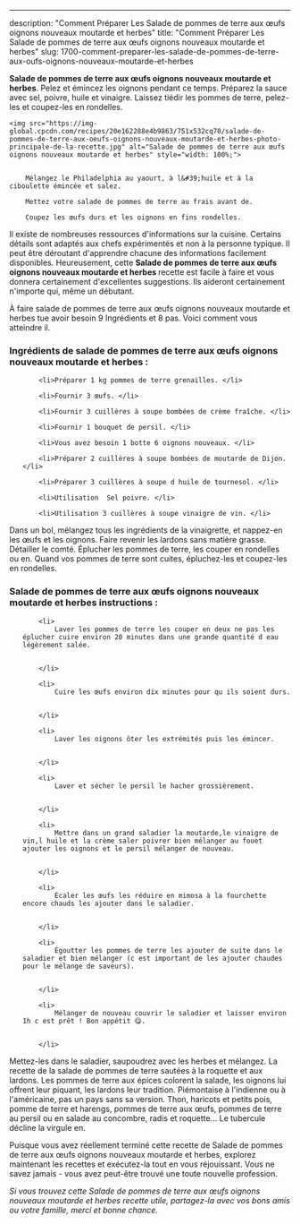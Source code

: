 ---
description: "Comment Préparer Les Salade de pommes de terre aux œufs oignons nouveaux moutarde et herbes"
title: "Comment Préparer Les Salade de pommes de terre aux œufs oignons nouveaux moutarde et herbes"
slug: 1700-comment-preparer-les-salade-de-pommes-de-terre-aux-oufs-oignons-nouveaux-moutarde-et-herbes

<p>
	<strong>Salade de pommes de terre aux œufs oignons nouveaux moutarde et herbes</strong>. 
	Pelez et émincez les oignons pendant ce temps. Préparez la sauce avec sel, poivre, huile et vinaigre. Laissez tiédir les pommes de terre, pelez-les et coupez-les en rondelles.
</p>
<p>
	
	<img src="https://img-global.cpcdn.com/recipes/20e162288e4b9863/751x532cq70/salade-de-pommes-de-terre-aux-oeufs-oignons-nouveaux-moutarde-et-herbes-photo-principale-de-la-recette.jpg" alt="Salade de pommes de terre aux œufs oignons nouveaux moutarde et herbes" style="width: 100%;">
	
	
		Mélangez le Philadelphia au yaourt, à l&#39;huile et à la ciboulette émincée et salez.
	
		Mettez votre salade de pommes de terre au frais avant de.
	
		Coupez les œufs durs et les oignons en fins rondelles.
	
</p>

Il existe de nombreuses ressources d'informations sur la cuisine. Certains détails sont adaptés aux chefs expérimentés et non à la personne typique. Il peut être déroutant d'apprendre chacune des informations facilement disponibles. Heureusement, cette <strong> Salade de pommes de terre aux œufs oignons nouveaux moutarde et herbes </strong> recette est facile à faire et vous donnera certainement d'excellentes suggestions. Ils aideront certainement n'importe qui, même un débutant.

<!--inarticleads1-->

À faire salade de pommes de terre aux œufs oignons nouveaux moutarde et herbes tue avoir besoin 9 Ingrédients et 8 pas. Voici comment vous atteindre il.

<h3>Ingrédients de salade de pommes de terre aux œufs oignons nouveaux moutarde et herbes :</h3>

<ol>
	
		<li>Préparer 1 kg pommes de terre grenailles. </li>
	
		<li>Fournir 3 œufs. </li>
	
		<li>Fournir 3 cuillères à soupe bombées de crème fraîche. </li>
	
		<li>Fournir 1 bouquet de persil. </li>
	
		<li>Vous avez besoin 1 botte 6 oignons nouveaux. </li>
	
		<li>Préparer 2 cuillères à soupe bombées de moutarde de Dijon. </li>
	
		<li>Préparer 3 cuillères à soupe d huile de tournesol. </li>
	
		<li>Utilisation  Sel poivre. </li>
	
		<li>Utilisation 3 cuillères à soupe vinaigre de vin. </li>
	
</ol>

Dans un bol, mélangez tous les ingrédients de la vinaigrette, et nappez-en les œufs et les oignons. Faire revenir les lardons sans matière grasse. Détailler le comté. Éplucher les pommes de terre, les couper en rondelles ou en. Quand vos pommes de terre sont cuites, épluchez-les et coupez-les en rondelles. 

<!--inarticleads2-->

<h3>Salade de pommes de terre aux œufs oignons nouveaux moutarde et herbes instructions :</h3>

<ol>
	
		<li>
			Laver les pommes de terre les couper en deux ne pas les éplucher cuire environ 20 minutes dans une grande quantité d eau légèrement salée.
			
			
		</li>
	
		<li>
			Cuire les œufs environ dix minutes pour qu ils soient durs.
			
			
		</li>
	
		<li>
			Laver les oignons ôter les extrémités puis les émincer.
			
			
		</li>
	
		<li>
			Laver et sécher le persil le hacher grossièrement.
			
			
		</li>
	
		<li>
			Mettre dans un grand saladier la moutarde,le vinaigre de vin,l huile et la crème saler poivrer bien mélanger au fouet ajouter les oignons et le persil mélanger de nouveau.
			
			
		</li>
	
		<li>
			Écaler les œufs les réduire en mimosa à la fourchette encore chauds les ajouter dans le saladier.
			
			
		</li>
	
		<li>
			Égoutter les pommes de terre les ajouter de suite dans le saladier et bien mélanger (c est important de les ajouter chaudes pour le mélange de saveurs).
			
			
		</li>
	
		<li>
			Mélanger de nouveau couvrir le saladier et laisser environ 1h c est prêt ! Bon appétit 😋.
			
			
		</li>
	
</ol>

Mettez-les dans le saladier, saupoudrez avec les herbes et mélangez. La recette de la salade de pommes de terre sautées à la roquette et aux lardons. Les pommes de terre aux épices colorent la salade, les oignons lui offrent leur piquant, les lardons leur tradition. Piémontaise à l&#39;indienne ou à l&#39;américaine, pas un pays sans sa version. Thon, haricots et petits pois, pomme de terre et harengs, pommes de terre aux œufs, pommes de terre au persil ou en salade au concombre, radis et roquette… Le tubercule décline la virgule en. 

<!--inarticleads1-->

<p>
Puisque vous avez réellement terminé cette recette de Salade de pommes de terre aux œufs oignons nouveaux moutarde et herbes, explorez maintenant les recettes et exécutez-la tout en vous réjouissant. Vous ne savez jamais - vous avez peut-être trouvé une toute nouvelle profession.
</p>

<p>
<i>Si vous trouvez cette Salade de pommes de terre aux œufs oignons nouveaux moutarde et herbes recette utile, partagez-la avec vos bons amis ou votre famille, merci et bonne chance.</i>
</p>
